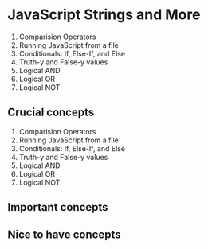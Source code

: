 # JavaScript Strings and More

1. Comparision Operators
2. Running JavaScript from a file
3. Conditionals: If, Else-If, and Else
4. Truth-y and False-y values
5. Logical AND
6. Logical OR
7. Logical NOT

## Crucial concepts

1. Comparision Operators
2. Running JavaScript from a file
3. Conditionals: If, Else-If, and Else
4. Truth-y and False-y values
5. Logical AND
6. Logical OR
7. Logical NOT


## Important concepts



## Nice to have concepts

